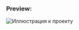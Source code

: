 ### Preview:
![Иллюстрация к проекту](https://user-images.githubusercontent.com/75693419/188328929-4438b9c6-925a-4b82-b1d5-fa84ece0774e.jpg)
